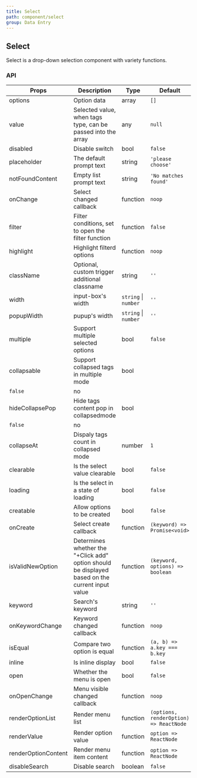 ```yaml
---
title: Select
path: component/select
group: Data Entry
---
```


## Select

Select is a drop-down selection component with variety functions.

### API

| Props               | Description                                                                                     | Type                 | Default                                | Required |
| ------------------- | ----------------------------------------------------------------------------------------------- | -------------------- | -------------------------------------- | -------- |
| options             | Option data                                                                                     | array                | `[]`                                   | yes      |
| value               | Selected value, when tags type, can be passed into the array                                    | any                  | `null`                                 | no       |
| disabled            | Disable switch                                                                                  | bool                 | `false`                                | no       |
| placeholder         | The default prompt text                                                                         | string               | `'please choose'`                      | no       |
| notFoundContent     | Empty list prompt text                                                                          | string               | `'No matches found'`                   | no       |
| onChange            | Select changed callback                                                                         | function             | `noop`                                 | no       |
| filter              | Filter conditions, set to open the filter function                                              | function             | `false`                                | no       |
| highlight           | Highlight filterd options                                                                       | function             | `noop`                                 | no       |
| className           | Optional, custom trigger additional classname                                                   | string               | `''`                                   | no       |
| width               | input-box's width                                                                               | `string` \| `number` | `''`                                   | no       |
| popupWidth          | pupup's width                                                                                   | `string` \| `number` | `''`                                   | no       |
| multiple            | Support multiple selected options                                                               | bool                 | `false`                                | no       |
| collapsable         | Support collapsed tags in multiple mode                                                         | bool                 | 
`false`                                | no       |
| hideCollapsePop     | Hide tags content pop in collapsedmode                                                       | bool                 | 
`false`                                | no       |
| collapseAt          | Dispaly tags count in collapsed mode                                                            | number               | `1`                                    | no       |
| clearable           | Is the select value clearable                                                                   | bool                 | `false`                                | no       |
| loading             | Is the select in a state of loading                                                             | bool                 | `false`                                | no       |
| creatable           | Allow options to be created                                                                     | bool                 | `false`                                | no       |
| onCreate            | Select create callback                                                                          | function             | `(keyword) => Promise<void>`           | no       |
| isValidNewOption    | Determines whether the "+Click add" option should be displayed based on the current input value | function             | `(keyword, options) => boolean`        | no       |
| keyword             | Search's keyword                                                                                | string               | `''`                                   | no       |
| onKeywordChange     | Keyword changed callback                                                                        | function             | `noop`                                 | no       |
| isEqual             | Compare two option is equal                                                                     | function             | `(a, b) => a.key === b.key`            | no       |
| inline              | Is inline display                                                                               | bool                 | `false`                                | no       |
| open                | Whether the menu is open                                                                        | bool                 | `false`                                | no       |
| onOpenChange        | Menu visible changed callback                                                                   | function             | `noop`                                 | no       |
| renderOptionList    | Render menu list                                                                                | function             | `(options, renderOption) => ReactNode` | no       |
| renderValue         | Render option value                                                                             | function             | `option => ReactNode`                  | no       |
| renderOptionContent | Render menu item content                                                                        | function             | `option => ReactNode`                  | no       |
| disableSearch       | Disable search                                                                                  | boolean              | `false`                                | no       |
